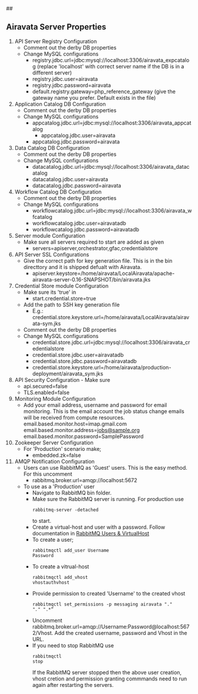 ##<h2 id="airavata-properties.md">Airavata Server Properties</h2>
1.  API Server Registry Configuration
	- Comment out the derby DB properties
	- Change MySQL configurations
		- registry.jdbc.url=jdbc:mysql://localhost:3306/airavata_expcatalog (replace 'localhost' with correct server name if the DB is in a different server)
		- registry.jdbc.user=airavata
		- registry.jdbc.password=airavata
		- default.registry.gateway=php_reference_gateway (give the gateway name you prefer. Default exists in the file)
2.  Application Catalog DB Configuration
   	- Comment out the derby DB properties
   	- Change MySQL configurations
   		- appcatalog.jdbc.url=jdbc:mysql://localhost:3306/airavata_appcatalog
          - appcatalog.jdbc.user=airavata
         - appcatalog.jdbc.password=airavata
3.  Data Catalog DB Configuration
    - Comment out the derby DB properties
    - Change MySQL configurations
    	- datacatalog.jdbc.url=jdbc:mysql://localhost:3306/airavata_datacatalog
        - datacatalog.jdbc.user=airavata
        - datacatalog.jdbc.password=airavata
4.  Workflow Catalog DB Configuration
	- Comment out the derby DB properties
    - Change MySQL configurations
		- workflowcatalog.jdbc.url=jdbc:mysql://localhost:3306/airavata_wfcatalog
      	- workflowcatalog.jdbc.user=airavatadb
      	- workflowcatalog.jdbc.password=airavatadb
5.  Server module Configuration
	- Make sure all servers required to start are added as given
		- servers=apiserver,orchestrator,gfac,credentialstore
6.  API Server SSL Configurations
	- Give the correct path for key generation file. This is in the bin directtory and it is shipped defualt with Airavata.
		- apiserver.keystore=/home/airavata/LocalAiravata/apache-airavata-server-0.16-SNAPSHOT/bin/airavata.jks
7.  Credential Store module Configuration
	- Make sure its 'true' in
		- start.credential.store=true
	- Add the path to SSH key generation file
		- E.g.: credential.store.keystore.url=/home/airavata/LocalAiravata/airavata-sym.jks
	- Comment out the derby DB properties
    - Change MySQL configurations
        - credential.store.jdbc.url=jdbc:mysql://localhost:3306/airavata_credentialstore
        - credential.store.jdbc.user=airavatadb
        - credential.store.jdbc.password=airavatadb
		- credential.store.keystore.url=/home/airavata/production-deployment/airavata_sym.jks
8.   API Security Configuration
	- Make sure
		- api.secured=false
		- TLS.enabled=false
9.  Monitoring Module Configuration
      - Add your email address, username and password for email monitoring. This is the email account the job status change emails will be received from compute resources.
                 email.based.monitor.host=imap.gmail.com
                 email.based.monitor.address=jobs@sample.org
                 email.based.monitor.password=SamplePassword
10. Zookeeper Server Configuration
	- For 'Production' scenario make;
		- embedded.zk=false
11. AMQP Notification Configuration
	- Users can use RabbitMQ as 'Guest' users. This is the easy method. For this uncomment
		- rabbitmq.broker.url=amqp://localhost:5672
	- To use as a 'Production' user
		- Navigate to RabbitMQ bin folder.
		- Make sure the RabbitMQ server is running. For production use <pre><code>rabbitmq-server -detached</code></pre> to start.
		- Create a virtual-host and user with a password. Follow documentation in <a href="http://blog.dtzq.com/2012/06/rabbitmq-users-and-virtual-hosts.html" target="_blank">RabbitMQ Users & VirtualHost</a>
		- To create a user; <pre><code>rabbitmqctl add_user Username Password</code></pre>
		- To create a vitrual-host <pre><code>rabbitmqctl add_vhost vhostauthvhost</code></pre>
		- Provide permission to created 'Username'  to the created vhost <pre><code>rabbitmqctl set_permissions -p messaging airavata ".*" ".*" ".*”</code></pre>
		- Uncomment rabbitmq.broker.url=amqp://Username:Password@localhost:5672/Vhost. Add the created username, password and Vhost in the URL.
		- If you need to stop RabbitMQ use <pre><code>rabbitmqctl stop</code></pre>
		If the RabbitMQ server stopped then the above user creation, vhost cretion and permission granting commmands need to run again after restarting the servers.
